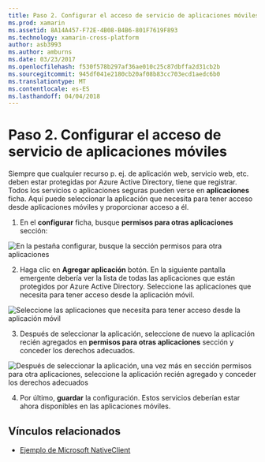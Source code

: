 ```yaml
---
title: Paso 2. Configurar el acceso de servicio de aplicaciones móviles
ms.prod: xamarin
ms.assetid: 8A14A457-F72E-4B08-B4B6-801F7619F893
ms.technology: xamarin-cross-platform
author: asb3993
ms.author: amburns
ms.date: 03/23/2017
ms.openlocfilehash: f530f578b297af36ae010c25c87dbffa2d31cb2b
ms.sourcegitcommit: 945df041e2180cb20af08b83cc703ecd1aedc6b0
ms.translationtype: MT
ms.contentlocale: es-ES
ms.lasthandoff: 04/04/2018
---
```

# <a name="step-2-configure-service-access-for-mobile-application"></a>Paso 2. Configurar el acceso de servicio de aplicaciones móviles

Siempre que cualquier recurso p. ej. de aplicación web, servicio web, etc. deben estar protegidas por Azure Active Directory, tiene que registrar. Todos los servicios o aplicaciones seguras pueden verse en **aplicaciones** ficha. Aquí puede seleccionar la aplicación que necesita para tener acceso desde aplicaciones móviles y proporcionar acceso a él.

1. En el **configurar** ficha, busque **permisos para otras aplicaciones** sección:

  ![](configure-images/2.1-configure.png "En la pestaña configurar, busque la sección permisos para otra aplicaciones")

2.  Haga clic en **Agregar aplicación** botón. En la siguiente pantalla emergente debería ver la lista de todas las aplicaciones que están protegidos por Azure Active Directory. Seleccione las aplicaciones que necesita para tener acceso desde la aplicación móvil.

  ![](configure-images/2.2-add-application.png "Seleccione las aplicaciones que necesita para tener acceso desde la aplicación móvil")

3. Después de seleccionar la aplicación, seleccione de nuevo la aplicación recién agregados en **permisos para otras aplicaciones** sección y conceder los derechos adecuados.

  ![](configure-images/2.3-permissions.png "Después de seleccionar la aplicación, una vez más en sección permisos para otra aplicaciones, seleccione la aplicación recién agregado y conceder los derechos adecuados")

4. Por último, **guardar** la configuración. Estos servicios deberían estar ahora disponibles en las aplicaciones móviles.



## <a name="related-links"></a>Vínculos relacionados

- [Ejemplo de Microsoft NativeClient](https://github.com/AzureADSamples/NativeClient-MultiTarget-DotNet)
